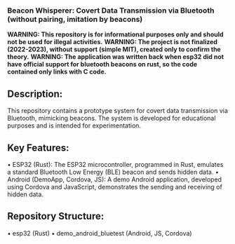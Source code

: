 ### Beacon Whisperer: Covert Data Transmission via Bluetooth (without pairing, imitation by beacons)

<b>WARNING: This repository is for informational purposes only and should not be used for illegal activities.</b>
<b>WARNING: The project is not finalized (2022-2023), without support (simple MIT), created only to confirm the theory.</b>
<b>WARNING: The application was written back when esp32 did not have official support for bluetooth beacons on rust, so the code contained only links with C code.</b>

## Description:

This repository contains a prototype system for covert data transmission via Bluetooth, mimicking beacons. The system is developed for educational purposes and is intended for experimentation.

## Key Features:

• ESP32 (Rust): The ESP32 microcontroller, programmed in Rust, emulates a standard Bluetooth Low Energy (BLE) beacon and sends hidden data.
• Android (DemoApp, Cordova, JS): A demo Android application, developed using Cordova and JavaScript, demonstrates the sending and receiving of hidden data.

## Repository Structure:

• esp32 (Rust)
• demo_android_bluetest (Android, JS, Cordova)

